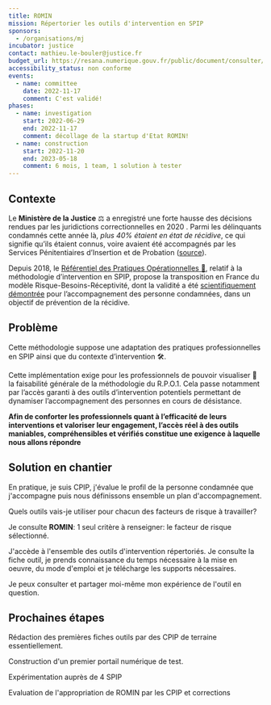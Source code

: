 ```yaml
---
title: ROMIN
mission: Répertorier les outils d'intervention en SPIP
sponsors:
  - /organisations/mj
incubator: justice
contact: mathieu.le-bouler@justice.fr
budget_url: https://resana.numerique.gouv.fr/public/document/consulter/4242699
accessibility_status: non conforme
events:
  - name: committee
    date: 2022-11-17
    comment: C'est validé!
phases:
  - name: investigation
    start: 2022-06-29
    end: 2022-11-17
    comment: décollage de la startup d'Etat ROMIN!
  - name: construction
    start: 2022-11-20
    end: 2023-05-18
    comment: 6 mois, 1 team, 1 solution à tester
---
```

## Contexte

Le **Ministère de la Justice** ⚖ a enregistré une forte hausse des décisions rendues par les juridictions correctionnelles en 2020 . Parmi les délinquants condamnés cette année là, *plus 40% étaient en état de récidive*, ce qui signifie qu’ils étaient connus, voire avaient été accompagnés par les Services Pénitentiaires d’Insertion et de Probation ([source](http://intranet.justice.gouv.fr/site/statistiques/art_pix/chiffres_cles_2021_web.pdf)).

Depuis 2018, le [Référentiel des Pratiques Opérationnelles 📖](http://intranet.justice.gouv.fr/site/apnet/insertion-probation-16852/politique-des-prises-en-charge-16854/rpo1-118212.html), relatif à la méthodologie d’intervention en SPIP, propose la transposition en France du modèle Risque-Besoins-Réceptivité, dont la validité a été [scientifiquement démontrée](https://www.researchgate.net/publication/247523857_Validating_the_Principles_of_Effective_Intervention_A_Systematic_Review_of_the_Contributions_of_Meta-Analysis_in_the_Field_of_Corrections) pour l’accompagnement des personne condamnées, dans un objectif de prévention de la récidive.

## Problème

Cette méthodologie suppose une adaptation des pratiques professionnelles en SPIP ainsi que du contexte d’intervention 🛠.

Cette implémentation exige pour les professionnels de pouvoir visualiser 👀 la faisabilité générale de la méthodologie du R.P.O.1. Cela passe notamment par l’accès garanti à des outils d’intervention potentiels permettant de dynamiser l’accompagnement des personnes en cours de désistance.

**Afin de conforter les professionnels quant à l’efficacité de leurs interventions et valoriser leur engagement, l’accès réel à des outils maniables, compréhensibles et vérifiés constitue une exigence à laquelle nous allons répondre**

## S﻿olution en chantier

En pratique, je suis CPIP, j'évalue le profil de la personne condamnée que j'accompagne puis nous définissons ensemble un plan d'accompagnement. 

Quels outils vais-je utiliser pour chacun des facteurs de risque à travailler?

Je consulte **ROMIN**: 1 seul critère à renseigner: le facteur de risque sélectionné.

J'accède à l'ensemble des outils d'intervention répertoriés. Je consulte la fiche outil, je prends connaissance du temps nécessaire à la mise en oeuvre, du mode d'emploi et je télécharge les supports nécessaires.

J﻿e peux consulter et partager moi-même mon expérience de l'outil en question.

## Prochaines étapes

Rédaction des premières fiches outils par des CPIP de terraine essentiellement.

C﻿onstruction d'un premier portail numérique de test.

Expérimentation auprès de 4 SPIP

E﻿valuation de l'appropriation de ROMIN par les CPIP et corrections